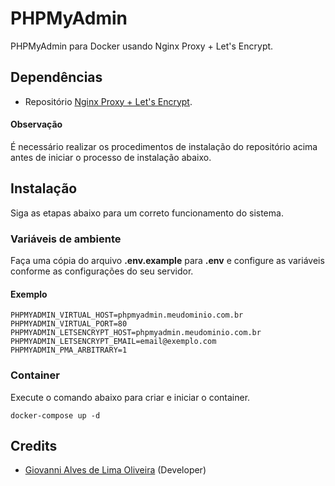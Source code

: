 # PHPMyAdmin

PHPMyAdmin para Docker usando Nginx Proxy + Let's Encrypt.

## Dependências

* Repositório [Nginx Proxy + Let's Encrypt](https://github.com/giovannialo/nginx-proxy-letsencrypt).

#### Observação

É necessário realizar os procedimentos de instalação do repositório acima antes de iniciar o processo de instalação abaixo.

## Instalação

Siga as etapas abaixo para um correto funcionamento do sistema.

### Variáveis de ambiente

Faça uma cópia do arquivo **.env.example** para **.env** e configure as variáveis conforme as configurações do seu servidor.

#### Exemplo

```dotenv
PHPMYADMIN_VIRTUAL_HOST=phpmyadmin.meudominio.com.br
PHPMYADMIN_VIRTUAL_PORT=80
PHPMYADMIN_LETSENCRYPT_HOST=phpmyadmin.meudominio.com.br
PHPMYADMIN_LETSENCRYPT_EMAIL=email@exemplo.com
PHPMYADMIN_PMA_ARBITRARY=1
```

### Container

Execute o comando abaixo para criar e iniciar o container.

```docker
docker-compose up -d
```

## Credits

* [Giovanni Alves de Lima Oliveira](https://github.com/giovannialo) (Developer)
